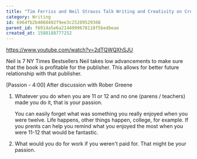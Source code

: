 ```yaml
---
title: "Tim Ferriss and Neil Strauss Talk Writing and Creativity on CreativeLive (8:14)"
category: Writing
id: 6964fb2b4068492f9ee3c25289529308
parent_id: f6914a5e6a2144999678118f5bedbeae
created_at: 1588188777252
---
```


https://www.youtube.com/watch?v=2dTQWQXhSJU

Neil is 7 NY Times Bestsellers
Neil takes low advancements to make sure that the book is profitable for the publisher. This allows for better future relationship with that publisher.

[Passion - 4:00]
After discussion with Rober Greene

1) Whatever you do when you are 11 or 12 and no one (parens / teachers) made you do it, that is your passion. 

	You can easily forget what was something you really enjoyed when you were twelve. Life happens, other things happen, college, for example. If you prents can help you remind what you enjoyed the most when you were 11-12 that would be fantastic.

2) What would you do for work if you weren't paid for. That might be your passion.


                